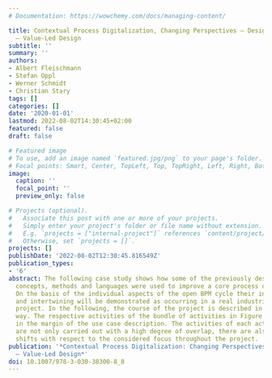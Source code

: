 ```yaml
---
# Documentation: https://wowchemy.com/docs/managing-content/

title: Contextual Process Digitalization, Changing Perspectives – Design Thinking
  – Value-Led Design
subtitle: ''
summary: ''
authors:
- Albert Fleischmann
- Stefan Oppl
- Werner Schmidt
- Christian Stary
tags: []
categories: []
date: '2020-01-01'
lastmod: 2022-08-02T14:30:45+02:00
featured: false
draft: false

# Featured image
# To use, add an image named `featured.jpg/png` to your page's folder.
# Focal points: Smart, Center, TopLeft, Top, TopRight, Left, Right, BottomLeft, Bottom, BottomRight.
image:
  caption: ''
  focal_point: ''
  preview_only: false

# Projects (optional).
#   Associate this post with one or more of your projects.
#   Simply enter your project's folder or file name without extension.
#   E.g. `projects = ["internal-project"]` references `content/project/deep-learning/index.md`.
#   Otherwise, set `projects = []`.
projects: []
publishDate: '2022-08-02T12:30:45.816549Z'
publication_types:
- '6'
abstract: The following case study shows how some of the previously described BPM
  concepts, methods and languages were used to improve a core process of a company.
  On the basis of the individual aspects of the open BPM cycle their instantiation
  and intertwining will be demonstrated as occurring in a real industrial development
  project. In the following, the course of the project is described in a structured
  way. The respective activities of the bundle of activities in Figure 8.1 are noted
  in the margin of the use case description. The activities of each activity bundle
  are not only carried out with a high degree of overlap, there are also frequent
  shifts with respect to the considered focus throughout the project.
publication: '*Contextual Process Digitalization: Changing Perspectives – Design Thinking
  – Value-Led Design*'
doi: 10.1007/978-3-030-38300-8_8
---
```

